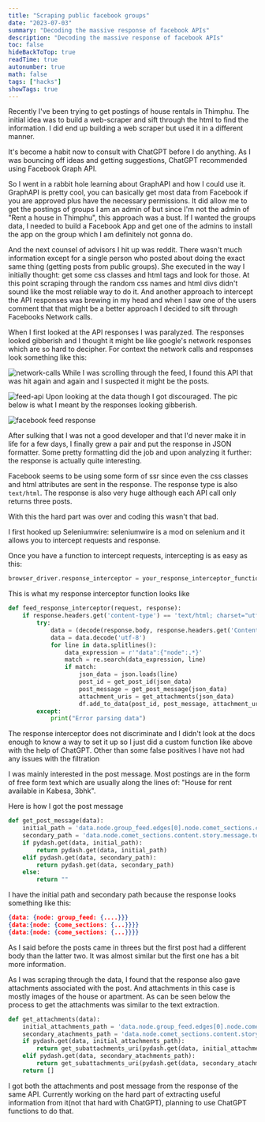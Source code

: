```yaml
---
title: "Scraping public facebook groups"
date: "2023-07-03"
summary: "Decoding the massive response of facebook APIs"
description: "Decoding the massive response of facebook APIs"
toc: false
hideBackToTop: true
readTime: true
autonumber: true
math: false
tags: ["hacks"]
showTags: true
---
```


Recently I've been trying to get postings of house rentals in Thimphu. The initial idea was to build a web-scraper and sift through the html to find the information. I did end up building a web scraper but used it in a different manner.

It's become a habit now to consult with ChatGPT before I do anything. As I was bouncing off ideas and getting suggestions, ChatGPT recommended using Facebook Graph API.

So I went in a rabbit hole learning about GraphAPI and how I could use it. GraphAPI is pretty cool, you can basically get most data from Facebook if you are approved plus have the necessary permissions. It did allow me to get the postings of groups I am an admin of but since I'm not the admin of "Rent a house in Thimphu", this approach was a bust. If I wanted the groups data, I needed to build a Facebook App and get one of the admins to install the app on the group which I am definitely not gonna do.

And the next counsel of advisors I hit up was reddit. There wasn't much information except for a single person who posted about doing the exact same thing (getting posts from public groups). She executed in the way I initially thought: get some css classes and html tags and look for those. At this point scraping through the random css names and html divs didn't sound like the most reliable way to do it. And another approach to intercept the API responses was brewing in my head and when I saw one of the users comment that that might be a better approach I decided to sift through Facebooks Network calls.

When I first looked at the API responses I was paralyzed. The responses looked gibberish and I thought it might be like google's network responses which are so hard to decipher. For context the network calls and responses look something like this:

![network-calls](/images/network-calls.png "Network Calls")
While I was scrolling through the feed, I found this API that was hit again and again and I suspected it might be the posts.

![feed-api](/images/feed-api.png "Feed API")
Upon looking at the data though I got discouraged. The pic below is what I meant by the responses looking gibberish.

![facebook feed response](/images/response.png "Feed Response")

After sulking that I was not a good developer and that I'd never make it in life for a few days, I finally grew a pair and put the response in JSON formatter. Some pretty formatting did the job and upon analyzing it further: the response is actually quite interesting. 

Facebook seems to be using some form of ssr since even the css classes and html attributes are sent in the response. The response type is also `text/html`. The response is also very huge although each API call only returns three posts. 

With this the hard part was over and coding this wasn't that bad.

I first hooked up Seleniumwire: seleniumwire is a mod on selenium and it allows you to intercept requests and response. 

Once you have a function to intercept requests, intercepting is as easy as this:

```python
browser_driver.response_interceptor = your_response_interceptor_function
```

This is what my response interceptor function looks like

```python
def feed_response_interceptor(request, response):
    if response.headers.get('content-type') == 'text/html; charset="utf-8"':
        try: 
            data = (decode(response.body, response.headers.get('Content-Encoding', 'identity')))
            data = data.decode('utf-8')
            for line in data.splitlines():
                data_expression = r'"data":{"node":.*}'
                match = re.search(data_expression, line)
                if match:
                    json_data = json.loads(line)
                    post_id = get_post_id(json_data)
                    post_message = get_post_message(json_data)
                    attachment_uris = get_attachments(json_data)
                    df.add_to_data(post_id, post_message, attachment_uris)
        except:
            print("Error parsing data")
```

The response interceptor does not discriminate and I didn't look at the docs enough to know a way to set it up so I just did a custom function like above with the help of ChatGPT. Other than some false positives I have not had any issues with the filtration

I was mainly interested in the post message. Most postings are in the form of free form text which are usually along the lines of: "House for rent available in Kabesa, 3bhk". 

Here is how I got the post message
```python
def get_post_message(data):
    initial_path = 'data.node.group_feed.edges[0].node.comet_sections.content.story.message.text'
    secondary_path = 'data.node.comet_sections.content.story.message.text'
    if pydash.get(data, initial_path):
        return pydash.get(data, initial_path)
    elif pydash.get(data, secondary_path):
        return pydash.get(data, secondary_path)
    else:
        return ""

```
I have the initial path and secondary path because the response looks something like this:
```json
{data: {node: group_feed: {....}}}
{data:{node: {come_sections: {...}}}}
{data:{node: {come_sections: {...}}}}
```
As I said before the posts came in threes but the first post had a different body than the latter two. It was almost similar but the first one has a bit more information.

As I was scraping through the data, I found that the response also gave attachments associated with the post. And attachments in this case is mostly images of the house or apartment. As can be seen below the process to get the attachments was similar to the text extraction. 

```python
def get_attachments(data):
    initial_attachments_path = 'data.node.group_feed.edges[0].node.comet_sections.content.story.attachments[0]'
    secondary_atachments_path = 'data.node.comet_sections.content.story.attachments[0]'
    if pydash.get(data, initial_attachments_path):
        return get_subattachments_uri(pydash.get(data, initial_attachments_path))
    elif pydash.get(data, secondary_atachments_path):
        return get_subattachments_uri(pydash.get(data, secondary_atachments_path)) 
    return []

```
I got both the attachments and post message from the response of the same API. Currently working on the hard part of extracting useful information from it(not that hard with ChatGPT), planning to use ChatGPT functions to do that.